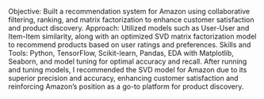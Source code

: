 Objective: Built a recommendation system for Amazon using collaborative filtering, ranking, and matrix factorization to enhance customer satisfaction and product discovery.
Approach: Utilized models such as User-User and Item-Item similarity, along with an optimized SVD matrix factorization model to recommend products based on user ratings and preferences.
Skills and Tools: Python, TensorFlow, Scikit-learn, Pandas, EDA with Matplotlib, Seaborn, and model tuning for optimal accuracy and recall.
After running and tuning models, I recommended the SVD model for Amazon due to its superior precision and accuracy, enhancing customer satisfaction and reinforcing Amazon’s position as a go-to platform for product discovery.
